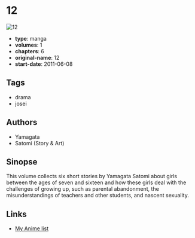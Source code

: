 # 12

![12](https://cdn.myanimelist.net/images/manga/2/70229.jpg)

-   **type**: manga
-   **volumes**: 1
-   **chapters**: 6
-   **original-name**: 12
-   **start-date**: 2011-06-08

## Tags

-   drama
-   josei

## Authors

-   Yamagata
-   Satomi (Story & Art)

## Sinopse

This volume collects six short stories by Yamagata Satomi about girls between the ages of seven and sixteen and how these girls deal with the challenges of growing up, such as parental abandonment, the misunderstandings of teachers and other students, and nascent sexuality.

## Links

-   [My Anime list](https://myanimelist.net/manga/39585/12)
